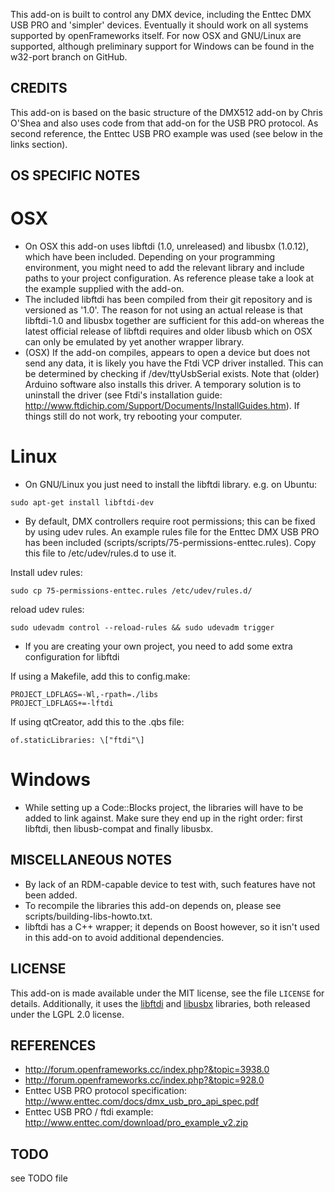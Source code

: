 This add-on is built to control any DMX device, including the Enttec DMX USB PRO
and 'simpler' devices. Eventually it should work on all systems supported by
openFrameworks itself. For now OSX and GNU/Linux are supported, although
preliminary support for Windows can be found in the w32-port branch on GitHub.


CREDITS
-------
This add-on is based on the basic structure of the DMX512 add-on by Chris O'Shea and also uses code from that add-on for the USB PRO protocol. As second reference, the Enttec USB PRO example was used (see below in the links section).

OS SPECIFIC NOTES
-----------------
# OSX
 * On OSX this add-on uses libftdi (1.0, unreleased) and libusbx (1.0.12), which have been included. Depending on your programming environment, you might need to add the relevant library and include paths to your project configuration. As reference please take a look at the example supplied with the add-on.
 * The included libftdi has been compiled from their git repository and is versioned as '1.0'. The reason for not using an actual release is that libftdi-1.0 and libusbx together are sufficient for this add-on whereas the latest official release of libftdi requires and older libusb which on OSX can only be emulated by yet another wrapper library.
 * (OSX) If the add-on compiles, appears to open a device but does not send any data, it is likely you have the Ftdi VCP driver installed. This can be determined by checking if /dev/ttyUsbSerial exists. Note that (older) Arduino software also installs this driver.
   A temporary solution is to uninstall the driver (see Ftdi's installation guide: <http://www.ftdichip.com/Support/Documents/InstallGuides.htm>). If things still do not work, try rebooting your computer.

# Linux

 * On GNU/Linux you just need to install the libftdi library. e.g. on Ubuntu:
```
sudo apt-get install libftdi-dev
```

 * By default, DMX controllers require root permissions; this can be fixed by using udev rules. An example rules file for the Enttec DMX USB PRO has been included (scripts/scripts/75-permissions-enttec.rules). Copy this file to /etc/udev/rules.d to use it.

Install udev rules:
``` 
sudo cp 75-permissions-enttec.rules /etc/udev/rules.d/
```

reload udev rules:

``` 
sudo udevadm control --reload-rules && sudo udevadm trigger 
```

* If you are creating your own project, you need to add some extra configuration for libftdi

If using a Makefile, add this to config.make:
```
PROJECT_LDFLAGS=-Wl,-rpath=./libs
PROJECT_LDFLAGS+=-lftdi
```

If using qtCreator, add this to the .qbs file:
```
of.staticLibraries: \["ftdi"\]
```

# Windows
 * While setting up a Code::Blocks project, the libraries will have to be added to link against. Make sure they end up in the right order: first libftdi, then libusb-compat and finally libusbx.

MISCELLANEOUS NOTES
-------------------
 * By lack of an RDM-capable device to test with, such features have not been added.
 * To recompile the libraries this add-on depends on, please see scripts/building-libs-howto.txt.
 * libftdi has a C++ wrapper; it depends on Boost however, so it isn't used in this add-on to avoid additional dependencies.

LICENSE
-------
This add-on is made available under the MIT license, see the file `LICENSE` for details.
Additionally, it uses the [libftdi](https://www.intra2net.com/en/developer/libftdi/) and [libusbx](https://sourceforge.net/projects/libusbx/) libraries, both released under the LGPL 2.0 license.

REFERENCES
----------
  * <http://forum.openframeworks.cc/index.php?&topic=3938.0>
  * <http://forum.openframeworks.cc/index.php?&topic=928.0>
  * Enttec USB PRO protocol specification: <http://www.enttec.com/docs/dmx_usb_pro_api_spec.pdf>
  * Enttec USB PRO / ftdi example: <http://www.enttec.com/download/pro_example_v2.zip>

TODO
----
see TODO file
